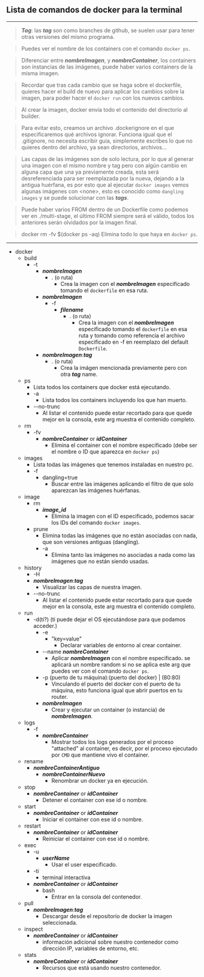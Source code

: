 ## Lista de comandos de docker para la terminal

---

> ***Tag***: las **_tag_** son como branches de github, se suelen usar para tener otras versiones del mismo programa.

> Puedes ver el nombre de los containers con el comando `docker ps`.

> Diferenciar entre ***nombreImagen***, y ***nombreContainer***, los containers son instancias de las imágenes, puede haber varios containers de la misma imagen.

> Recordar que tras cada cambio que se haga sobre el dockerfile, quieres hacer el build de nuevo para aplicar los cambios sobre la imagen, para poder hacer el `docker run` con los nuevos cambios.

> Al crear la imagen, docker envia todo el contenido del directorio al builder.

> Para evitar esto, creamos un archivo .dockerignore en el que especificaremos qué archivos ignorar. Funciona igual que el .gitignore, no necesita escribir guia, simplemente escribes lo que no quieres dentro del archivo, ya sean directorios, archivos...

> Las capas de las imágenes son de solo lectura, por lo que al generar una imagen con el mismo nombre y tag pero con algún cambio en alguna capa que una ya previamente creada, esta será desreferenciada para ser reemplazada por la nueva, dejando a la antigua huérfana, es por esto que al ejecutar `docker images` vemos algunas imágenes con \<none\>, esto es conocido como `dangling images` y se puede solucionar con las **_tags_**.

> Puede haber varios FROM dentro de un Dockerfile como podemos ver en ./multi-stage, el último FROM siempre será el válido, todos los anteriores serán olvidados por la imagen final.

> docker rm -fv $(docker ps -aq) Elimina todo lo que haya en `docker ps`.
---

- docker
    - build
        - -t
            - **_nombreImagen_**
                - . (o ruta)
                    - Crea la imagen con el **_nombreImagen_** especificado tomando el `dockerfile` en esa ruta.
            - **_nombreImagen_**
                - -f
                    - **_filename_**
                        - . (o ruta)
                            - Crea la imagen con el **_nombreImagen_** especificado tomando el `dockerfile` en esa ruta y tomando como referencia el archivo especificado en -f en reemplazo del default `Dockerfile`.
            - **_nombreImagen_**:**_tag_**
                - . (o ruta)
                    - Crea la imágen mencionada previamente pero con otra **_tag_** name.
    - ps
        - Lista todos los containers que docker está ejecutando.
        - -a
            - Lista todos los containers incluyendo los que han muerto.
        - --no-trunc
            - Al listar el contenido puede estar recortado para que quede mejor en la consola, este arg muestra el contenido completo.
    - rm
        - -fv
            - **_nombreContainer_** or **_idContainer_**
                - Elimina el container con el nombre especificado (debe ser el nombre o ID que aparezca en `docker ps`)
    - images
        - Lista todas las imágenes que tenemos instaladas en nuestro pc.
        - -f
            - dangling=true
                - Buscar entre las imágenes aplicando el filtro de que solo aparezcan las imágenes huérfanas.
    - image
        - rm
            - **_image\_id_**
                - Elimina la imagen con el ID especificado, podemos sacar los IDs del comando `docker images`.
        - prune
            - Elimina todas las imágenes que no están asociadas con nada, que son versiones antiguas (dangling).
            - -a
                - Elimina tanto las imágenes no asociadas a nada como las imágenes que no están siendo usadas.
    - history
        - -H
        - **_nombreImagen_**:**_tag_**
            - Visualizar las capas de nuestra imagen.
        - --no-trunc
            - Al listar el contenido puede estar recortado para que quede mejor en la consola, este arg muestra el contenido completo.
    - run
        - -d(ti?) (ti puede dejar el OS ejecutándose para que podamos acceder.)
            - -e
                - "key=value"
                    - Declarar variables de entorno al crear container.
            - --name **_nombreContainer_**
                - Aplicar **_nombreImagen_** con el nombre especificado.
                se aplicará un nombre random si no se aplica este arg que puedes ver con el comando `docker ps`.
            - -p (puerto de tu máquina):(puerto del docker) | (80:80)
                - Vinculando el puerto del docker con el puerto de tu máquina, esto funciona igual que abrir puertos en tu router.
            - **_nombreImagen_**
                - Crear y ejecutar un container (o instancia) de **_nombreImagen_**.
    - logs
        - -f
            - **_nombreContainer_**
                - Mostrar todos los logs generados por el proceso "attached" al container, es decir, por el proceso ejecutado por `CMD` que mantiene vivo el container.
    - rename
        - **_nombreContainerAntiguo_**
            - **_nombreContainerNuevo_**
                - Renombrar un docker ya en ejecución.
    - stop
        - **_nombreContainer_** or **_idContainer_**
            - Detener el container con ese id o nombre.
    - start
        - **_nombreContainer_** or **_idContainer_**
            - Iniciar el container con ese id o nombre.
    - restart
        - **_nombreContainer_** or **_idContainer_**
            - Reiniciar el container con ese id o nombre.
    - exec
        - -u
            - **_userName_**
                - Usar el user especificado.
        - -ti
            - terminal interactiva
        - **_nombreContainer_** or **_idContainer_**
            - bash
                - Entrar en la consola del contenedor.
    - pull
        - **_nombreImagen_**:**_tag_**
            - Descargar desde el repositorio de docker la imagen seleccionada.
    - inspect
        - **_nombreContainer_** or **_idContainer_**
            - información adicional sobre nuestro contenedor como dirección IP, variables de entorno, etc.
    - stats
        - **_nombreContainer_** or **_idContainer_**
            - Recursos que está usando nuestro contenedor.